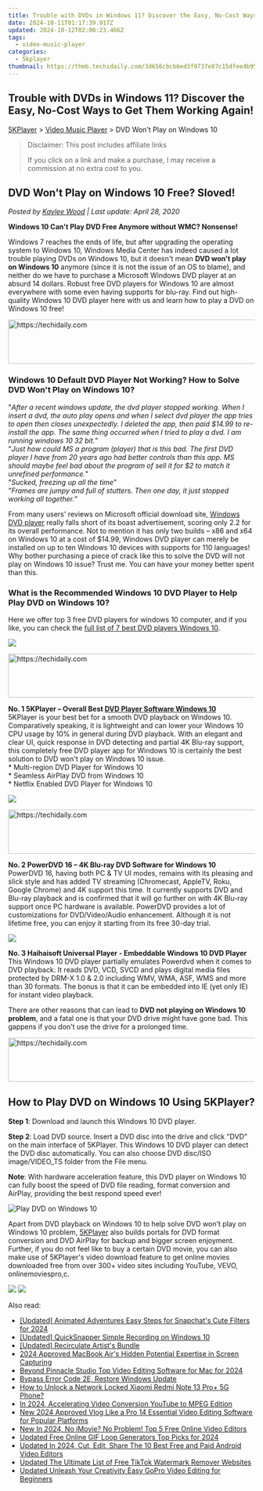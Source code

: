 ```yaml
---
title: Trouble with DVDs in Windows 11? Discover the Easy, No-Cost Ways to Get Them Working Again!
date: 2024-10-11T01:17:39.917Z
updated: 2024-10-12T02:00:23.466Z
tags:
  - video-music-player
categories:
  - 5kplayer
thumbnail: https://thmb.techidaily.com/3d656cbcb6ed3f0737e87c15dfee4b95bfd8fca2d1ffd5bcbe3ae82b87b12f89.jpg
---
```


## Trouble with DVDs in Windows 11? Discover the Easy, No-Cost Ways to Get Them Working Again!

[5KPlayer](https://tools.techidaily.com/5kplayer/products/) \> [Video Music Player](https://tools.techidaily.com/5kplayer/video-music-player/) \> DVD Won't Play on Windows 10

>  Disclaimer: This post includes affiliate links
>
>  If you click on a link and make a purchase, I may receive a commission at no extra cost to you.
>

## DVD Won't Play on Windows 10 Free? Sloved!

 _Posted by [Kaylee Wood](https://www.quora.com/profile/Amanda-Hu-21) | Last update: April 28, 2020_

**Windows 10 Can't Play DVD Free Anymore without WMC? Nonsense!**

Windows 7 reaches the ends of life, but after upgrading the operating system to Windows 10, Windows Media Center has indeed caused a lot trouble playing DVDs on Windows 10, but it doesn't mean **DVD won't play on Windows 10** anymore (since it is not the issue of an OS to blame), and neither do we have to purchase a Microsoft Windows DVD player at an absurd 14 dollars. Robust free DVD players for Windows 10 are almost everywhere with some even having supports for blu-ray. Find out high-quality Windows 10 DVD player here with us and learn how to play a DVD on Windows 10 free!

<!-- affiliate ads begin -->
<a href="https://appsumo.8odi.net/c/5597632/2105860/7443" target="_top" id="2105860">
  <img src="//a.impactradius-go.com/display-ad/7443-2105860" border="0" alt="https://techidaily.com" width="728" height="90"/>
</a>
<img height="0" width="0" src="https://appsumo.8odi.net/i/5597632/2105860/7443" style="position:absolute;visibility:hidden;" border="0" />
<!-- affiliate ads end -->

### Windows 10 Default DVD Player Not Working? How to Solve DVD Won't Play on Windows 10?

"_After a recent windows update, the dvd player stopped working. When I insert a dvd, the auto play opens and when I select dvd player the app tries to open then closes unexpectedly. I deleted the app, then paid $14.99 to re-install the app. The same thing occurred when I tried to play a dvd. I am running windows 10 32 bit._"  
"_Just how could MS a program (player) that is this bad. The first DVD player I have from 20 years ago had better controls than this app. MS should maybe feel bad about the program of sell it for $2 to match it unrefined performance._"  
"_Sucked, freezing up all the time_"  
"_Frames are jumpy and full of stutters. Then one day, it just stopped working all together._"

From many users' reviews on Microsoft official download site, [Windows DVD player](https://tools.techidaily.com/5kplayer/video-music-player/) really falls short of its boast advertisement, scoring only 2.2 for its overall performance. Not to mention it has only two builds – x86 and x64 on Windows 10 at a cost of $14.99, Windows DVD player can merely be installed on up to ten Windows 10 devices with supports for 110 languages! Why bother purchasing a piece of crack like this to solve the DVD will not play on Windows 10 issue? Trust me. You can have your money better spent than this. 

### What is the Recommended Windows 10 DVD Player to Help Play DVD on Windows 10?

Here we offer top 3 free DVD players for windows 10 computer, and if you like, you can check the [full list of 7 best DVD players Windows 10](https://tools.techidaily.com/5kplayer/video-music-player/). 

![](https://www.5kplayer.com/video-music-player/img/5kplayer-logo.png)

<!-- affiliate ads begin -->
<a href="https://appsumo.8odi.net/c/5597632/2130869/7443" target="_top" id="2130869">
  <img src="//a.impactradius-go.com/display-ad/7443-2130869" border="0" alt="https://techidaily.com" width="600" height="90"/>
</a>
<img height="0" width="0" src="https://appsumo.8odi.net/i/5597632/2130869/7443" style="position:absolute;visibility:hidden;" border="0" />
<!-- affiliate ads end -->

**No. 1 5KPlayer – Overall Best [DVD Player Software Windows 10](https://tools.techidaily.com/5kplayer/video-music-player/)**  
5KPlayer is your best bet for a smooth DVD playback on Windows 10\. Comparatively speaking, it is lightweight and can lower your Windows 10 CPU usage by 10% in general during DVD playback. With an elegant and clear UI, quick response in DVD detecting and partial 4K Blu-ray support, this completely free DVD player app for Windows 10 is certainly the best solution to DVD won't play on Windows 10 issue.  
\* Multi-region DVD Player for Windows 10  
\* Seamless AirPlay DVD from Windows 10  
\* Netflix Enabled DVD Player for Windows 10

![](https://www.5kplayer.com/video-music-player/img/powerdvd-170.jpg) 

<!-- affiliate ads begin -->
<a href="https://appsumo.8odi.net/c/5597632/2123737/7443" target="_top" id="2123737">
  <img src="//a.impactradius-go.com/display-ad/7443-2123737" border="0" alt="https://techidaily.com" width="728" height="90"/>
</a>
<img height="0" width="0" src="https://appsumo.8odi.net/i/5597632/2123737/7443" style="position:absolute;visibility:hidden;" border="0" />
<!-- affiliate ads end -->

**No. 2 PowerDVD 16 – 4K Blu-ray DVD Software for Windows 10**  
PowerDVD 16, having both PC & TV UI modes, remains with its pleasing and slick style and has added TV streaming (Chromecast, AppleTV, Roku, Google Chrome) and 4K support this time. It currently supports DVD and Blu-ray playback and is confirmed that it will go further on with 4K Blu-ray support once PC hardware is available. PowerDVD provides a lot of customizations for DVD/Video/Audio enhancement. Although it is not lifetime free, you can enjoy it starting from its free 30-day trial.

![](https://www.5kplayer.com/video-music-player/img/huplayer.jpg) 

**No. 3 Haihaisoft Universal Player - Embeddable Windows 10 DVD Player**  
This Windows 10 DVD player partially emulates Powerdvd when it comes to DVD playback. It reads DVD, VCD, SVCD and plays digital media files protected by DRM-X 1.0 & 2.0 including WMV, WMA, ASF, WMS and more than 30 formats. The bonus is that it can be embedded into IE (yet only IE) for instant video playback.

There are other reasons that can lead to **DVD not playing on Windows 10 problem**, and a fatal one is that your DVD drive might have gone bad. This gappens if you don't use the drive for a prolonged time.

<!-- affiliate ads begin -->
<a href="https://dhgate.sjv.io/c/5597632/1186864/12108" target="_top" id="1186864">
  <img src="//a.impactradius-go.com/display-ad/12108-1186864" border="0" alt="https://techidaily.com" width="728" height="90"/>
</a>
<img height="0" width="0" src="https://dhgate.sjv.io/i/5597632/1186864/12108" style="position:absolute;visibility:hidden;" border="0" />
<!-- affiliate ads end -->

## How to Play DVD on Windows 10 Using 5KPlayer?

**Step 1**: Download and launch this Windows 10 DVD player.

**Step 2**: Load DVD source. Insert a DVD disc into the drive and click "DVD" on the main interface of 5KPlayer. This Windows 10 DVD player can detect the DVD disc automatically. You can also choose DVD disc/ISO image/VIDEO\_TS folder from the File menu.

**Note**: With hardware acceleration feature, this DVD player on Windows 10 can fully boost the speed of DVD file reading, format conversion and AirPlay, providing the best respond speed ever!

![Play DVD on Windows 10](https://www.5kplayer.com/video-music-player/img/dvd-player.jpg)

Apart from DVD playback on Windows 10 to help solve DVD won't play on Windows 10 problem, [5KPlayer](https://tools.techidaily.com/5kplayer/video-music-player/) also builds portals for DVD format conversion and DVD AirPlay for backup and bigger screen enjoyment. Further, if you do not feel like to buy a certain DVD movie, you can also make use of 5KPlayer's video download feature to get online movies downloaded free from over 300+ video sites including YouTube, VEVO, onlinemoviespro,c.

[![](https://www.5kplayer.com/video-music-player/../button/freedownwhitewin.png)](https://tools.techidaily.com/5kplayer/products/) [![](https://www.5kplayer.com/video-music-player/../button/freedownbackmac.png)](https://tools.techidaily.com/5kplayer/products/)

<ins class="adsbygoogle"
     style="display:block"
     data-ad-format="autorelaxed"
     data-ad-client="ca-pub-7571918770474297"
     data-ad-slot="1223367746"></ins>

<ins class="adsbygoogle"
     style="display:block"
     data-ad-client="ca-pub-7571918770474297"
     data-ad-slot="8358498916"
     data-ad-format="auto"
     data-full-width-responsive="true"></ins>

<span class="atpl-alsoreadstyle">Also read:</span>
<div><ul>
<li><a href="https://fox-hovers.techidaily.com/updated-animated-adventures-easy-steps-for-snapchats-cute-filters-for-2024/"><u>[Updated] Animated Adventures Easy Steps for Snapchat's Cute Filters for 2024</u></a></li>
<li><a href="https://screen-video-capture.techidaily.com/updated-quicksnapper-simple-recording-on-windows-10/"><u>[Updated] QuickSnapper Simple Recording on Windows 10</u></a></li>
<li><a href="https://extra-approaches.techidaily.com/updated-recirculate-artists-bundle/"><u>[Updated] Recirculate Artist's Bundle</u></a></li>
<li><a href="https://video-screen-grab.techidaily.com/2024-approved-macbook-airs-hidden-potential-expertise-in-screen-capturing/"><u>2024 Approved MacBook Air's Hidden Potential Expertise in Screen Capturing</u></a></li>
<li><a href="https://ai-vdieo-software.techidaily.com/beyond-pinnacle-studio-top-video-editing-software-for-mac-for-2024/"><u>Beyond Pinnacle Studio Top Video Editing Software for Mac for 2024</u></a></li>
<li><a href="https://win11-tips.techidaily.com/bypass-error-code-2e-restore-windows-update/"><u>Bypass Error Code 2E, Restore Windows Update</u></a></li>
<li><a href="https://unlock-android.techidaily.com/how-to-unlock-a-network-locked-xiaomi-redmi-note-13-proplus-5g-phone-by-drfone-android/"><u>How to Unlock a Network Locked Xiaomi Redmi Note 13 Pro+ 5G Phone?</u></a></li>
<li><a href="https://extra-resources.techidaily.com/in-2024-accelerating-video-conversion-youtube-to-mpeg-edition/"><u>In 2024, Accelerating Video Conversion YouTube to MPEG Edition</u></a></li>
<li><a href="https://video-ai-editor.techidaily.com/new-2024-approved-vlog-like-a-pro-14-essential-video-editing-software-for-popular-platforms/"><u>New 2024 Approved Vlog Like a Pro 14 Essential Video Editing Software for Popular Platforms</u></a></li>
<li><a href="https://video-ai-editor.techidaily.com/new-in-2024-no-imovie-no-problem-top-5-free-online-video-editors/"><u>New In 2024, No iMovie? No Problem! Top 5 Free Online Video Editors</u></a></li>
<li><a href="https://video-ai-editor.techidaily.com/updated-free-online-gif-loop-generators-top-picks-for-2024/"><u>Updated Free Online GIF Loop Generators Top Picks for 2024</u></a></li>
<li><a href="https://video-ai-editor.techidaily.com/updated-in-2024-cut-edit-share-the-10-best-free-and-paid-android-video-editors/"><u>Updated In 2024, Cut, Edit, Share The 10 Best Free and Paid Android Video Editors</u></a></li>
<li><a href="https://video-ai-editor.techidaily.com/updated-the-ultimate-list-of-free-tiktok-watermark-remover-websites/"><u>Updated The Ultimate List of Free TikTok Watermark Remover Websites</u></a></li>
<li><a href="https://video-ai-editor.techidaily.com/updated-unleash-your-creativity-easy-gopro-video-editing-for-beginners/"><u>Updated Unleash Your Creativity Easy GoPro Video Editing for Beginners</u></a></li>
</ul></div>

